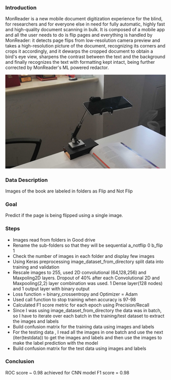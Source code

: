 ### Introduction

MonReader is a new mobile document digitization experience for the blind, for researchers and for everyone else in need for fully automatic, highly fast and high-quality document scanning in bulk. It is composed of a mobile app and all the user needs to do is flip pages and everything is handled by MonReader: it detects page flips from low-resolution camera preview and takes a high-resolution picture of the document, recognizing its corners and crops it accordingly, and it dewarps the cropped document to obtain a bird's eye view, sharpens the contrast between the text and the background and finally recognizes the text with formatting kept intact, being further corrected by MonReader's ML powered redactor.

![bookreader](img/mon1.png)

### Data Description
Images of the book are labeled in folders as Flip and Not Flip

### Goal
Predict if the page is being flipped using a single image.

### Steps
* Images read from folders in Good drive
* Rename the sub-folders so that they will be sequential a_notflip 0 b_flip 1
* Check the number of images in each folder and display few images
* Using Keras preprocessing image_dataset_from_directory split data into training and validation
* Rescale images to 255, used 2D convolutional (64,128,256) and Maxpoling2D layers. Dropout of 40% after each Convolutional 2D and Maxpooling(2,2) layer combination was used. 1 Dense layer(128 nodes) and 1 output layer with binary output
* Loss function = binary_crossentropy   and Optimizer = Adam 
* Used call function to stop training when accuracy is 97-98
* Calculated F1 score metric for each epoch using Precision/Recall 
* Since I was using image_dataset_from_directory  the data was in batch, so I have to iterate over each batch in the training/test dataset to extract the images and labels
* Build confusion matrix for the training data using images and labels 
* For the testing data , I read all the images in one batch and use the next (iter(testdata)) to get the images and labels and then use the images to make the label prediction with the model
* Build confusion matrix for the test data using images and labels 

### Conclusion
ROC score ~ 0.98 achieved for CNN model
F1 score = 0.98



